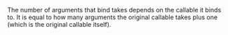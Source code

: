 The number of arguments that bind takes depends on the callable it binds to. It is equal to how many arguments the original callable takes plus one (which is the original callable itself).